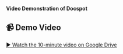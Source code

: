 **Video Demonstration of Docspot**

## 📹 Demo Video

[▶ Watch the 10-minute video on Google Drive](https://drive.google.com/file/d/1gK_Fm96YTBGnCSDYdqjlcjRjnbryfcLV/view?usp=sharing)
